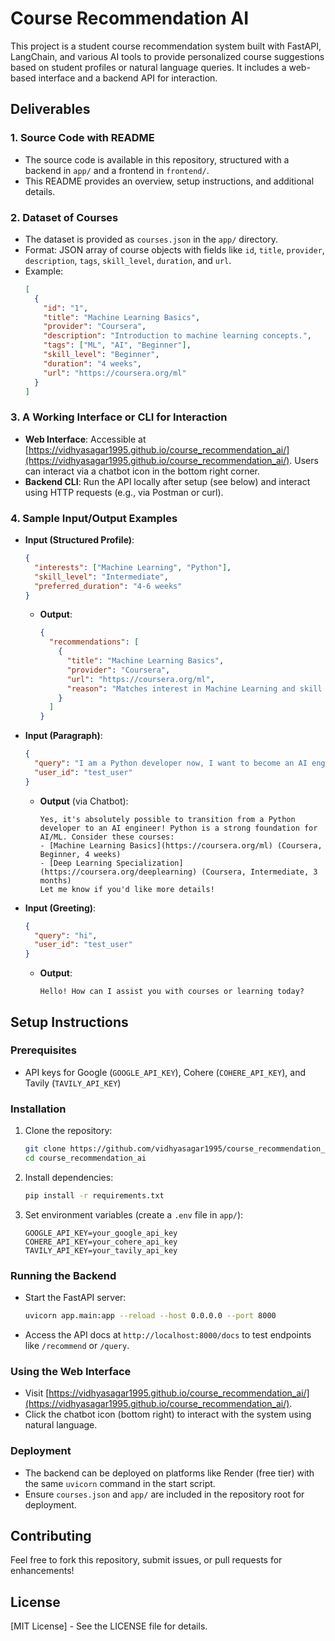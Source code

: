 # Course Recommendation AI

This project is a student course recommendation system built with FastAPI, LangChain, and various AI tools to provide personalized course suggestions based on student profiles or natural language queries. It includes a web-based interface and a backend API for interaction.

## Deliverables

### 1. Source Code with README
- The source code is available in this repository, structured with a backend in `app/` and a frontend in `frontend/`.
- This README provides an overview, setup instructions, and additional details.

### 2. Dataset of Courses
- The dataset is provided as `courses.json` in the `app/` directory.
- Format: JSON array of course objects with fields like `id`, `title`, `provider`, `description`, `tags`, `skill_level`, `duration`, and `url`.
- Example:
  ```json
  [
    {
      "id": "1",
      "title": "Machine Learning Basics",
      "provider": "Coursera",
      "description": "Introduction to machine learning concepts.",
      "tags": ["ML", "AI", "Beginner"],
      "skill_level": "Beginner",
      "duration": "4 weeks",
      "url": "https://coursera.org/ml"
    }
  ]
  ```

### 3. A Working Interface or CLI for Interaction
- **Web Interface**: Accessible at [https://vidhyasagar1995.github.io/course_recommendation_ai/](https://vidhyasagar1995.github.io/course_recommendation_ai/). Users can interact via a chatbot icon in the bottom right corner.
- **Backend CLI**: Run the API locally after setup (see below) and interact using HTTP requests (e.g., via Postman or curl).

### 4. Sample Input/Output Examples
- **Input (Structured Profile)**:
  ```json
  {
    "interests": ["Machine Learning", "Python"],
    "skill_level": "Intermediate",
    "preferred_duration": "4-6 weeks"
  }
  ```
  - **Output**:
    ```json
    {
      "recommendations": [
        {
          "title": "Machine Learning Basics",
          "provider": "Coursera",
          "url": "https://coursera.org/ml",
          "reason": "Matches interest in Machine Learning and skill level."
        }
      ]
    }
    ```

- **Input (Paragraph)**:
  ```json
  {
    "query": "I am a Python developer now, I want to become an AI engineer. Is it possible?",
    "user_id": "test_user"
  }
  ```
  - **Output** (via Chatbot):
    ```
    Yes, it's absolutely possible to transition from a Python developer to an AI engineer! Python is a strong foundation for AI/ML. Consider these courses:
    - [Machine Learning Basics](https://coursera.org/ml) (Coursera, Beginner, 4 weeks)
    - [Deep Learning Specialization](https://coursera.org/deeplearning) (Coursera, Intermediate, 3 months)
    Let me know if you'd like more details!
    ```

- **Input (Greeting)**:
  ```json
  {
    "query": "hi",
    "user_id": "test_user"
  }
  ```
  - **Output**:
    ```
    Hello! How can I assist you with courses or learning today?
    ```

## Setup Instructions

### Prerequisites
- API keys for Google (`GOOGLE_API_KEY`), Cohere (`COHERE_API_KEY`), and Tavily (`TAVILY_API_KEY`)

### Installation
1. Clone the repository:
   ```bash
   git clone https://github.com/vidhyasagar1995/course_recommendation_ai.git
   cd course_recommendation_ai
   ```
2. Install dependencies:
   ```bash
   pip install -r requirements.txt
   ```
3. Set environment variables (create a `.env` file in `app/`):
   ```
   GOOGLE_API_KEY=your_google_api_key
   COHERE_API_KEY=your_cohere_api_key
   TAVILY_API_KEY=your_tavily_api_key
   ```

### Running the Backend
- Start the FastAPI server:
  ```bash
  uvicorn app.main:app --reload --host 0.0.0.0 --port 8000
  ```
- Access the API docs at `http://localhost:8000/docs` to test endpoints like `/recommend` or `/query`.

### Using the Web Interface
- Visit [https://vidhyasagar1995.github.io/course_recommendation_ai/](https://vidhyasagar1995.github.io/course_recommendation_ai/).
- Click the chatbot icon (bottom right) to interact with the system using natural language.

### Deployment
- The backend can be deployed on platforms like Render (free tier) with the same `uvicorn` command in the start script.
- Ensure `courses.json` and `app/` are included in the repository root for deployment.

## Contributing
Feel free to fork this repository, submit issues, or pull requests for enhancements!

## License
[MIT License] - See the LICENSE file for details.